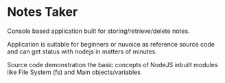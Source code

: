 # Notes Taker

Console based application built for storing/retrieve/delete notes.

Application is suitable for beginners or nuvoice as reference source code and can get status with nodejs in matters of minutes.

Source code demonstration the basic concepts of NodeJS inbuilt modules like File System (fs) and Main objects/variables